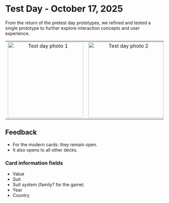 # Test Day - October 17, 2025

From the return of the pretest day prototypes, we refined and tested a single prototype to further explore interaction concepts and user experience.

<div align="center">
<table>
    <tr>
        <td align="center">
            <a href="test-day-1.jpg"><img src="test-day-1.jpg" alt="Test day photo 1" width="240"></a>
        </td>
        <td align="center">
            <a href="test-day-2.jpg"><img src="test-day-2.jpg" alt="Test day photo 2" width="240"></a>
        </td>
        <td align="center">
            <a href="test-day-3.jpg"><img src="test-day-3.jpg" alt="Test day photo 3" width="240"></a>
        </td>
    </tr>
</table>
</div>

## Feedback

- For the modern cards: they remain open.
- It also opens to all other decks.

### Card information fields
- Value
- Suit
- Suit system (family? for the game)
- Year
- Country
